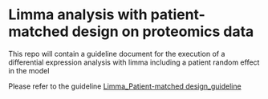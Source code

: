 # Limma analysis with patient-matched design on proteomics data  
This repo will contain a guideline document for the execution of a differential expression analysis with limma including a patient random effect in the model

Please refer to the guideline [Limma_Patient-matched design_guideline](https://github.com/MiguelCos/limma_w_Patient-Matched_Design/blob/main/DE_limma_w_patient_matched_design_GBM_example.md)
